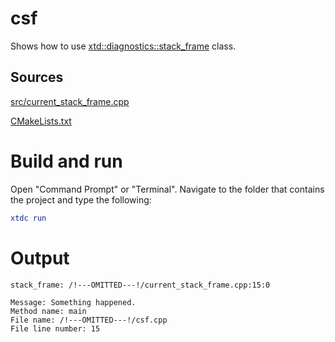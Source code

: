 # csf

Shows how to use [xtd::diagnostics::stack_frame](../../../../src/xtd.core/include/xtd/diagnostics/stack_frame.h) class.

## Sources

[src/current_stack_frame.cpp](src/csf.cpp)

[CMakeLists.txt](CMakeLists.txt)

# Build and run

Open "Command Prompt" or "Terminal". Navigate to the folder that contains the project and type the following:

```cmake
xtdc run
```

# Output

```
stack_frame: /!---OMITTED---!/current_stack_frame.cpp:15:0

Message: Something happened.
Method name: main
File name: /!---OMITTED---!/csf.cpp
File line number: 15
```
